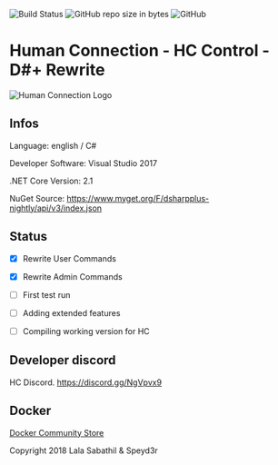 ![Build Status](https://img.shields.io/badge/build-alpha-red.svg) ![GitHub repo size in bytes](https://img.shields.io/github/repo-size/badges/shields.svg) ![GitHub](https://img.shields.io/github/license/mashape/apistatus.svg) 
# Human Connection - HC Control - D#+ Rewrite

![Human Connection Logo](https://human-connection.org/wp-content/uploads/2017/11/human-connection-logo.svg "Human Connection")

## Infos
Language: english / C#

Developer Software: Visual Studio 2017

.NET Core Version: 2.1

NuGet Source: https://www.myget.org/F/dsharpplus-nightly/api/v3/index.json

## Status
- [x] Rewrite User Commands

- [x] Rewrite Admin Commands

- [ ] First test run

- [ ] Adding extended features

- [ ] Compiling working version for HC

## Developer discord
HC Discord. https://discord.gg/NgVpvx9

## Docker
[Docker Community Store](https://store.docker.com/community/images/lulalaby/hccontrol)


Copyright 2018 Lala Sabathil & Speyd3r
